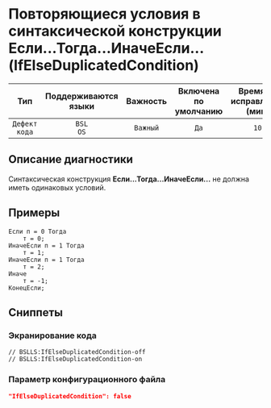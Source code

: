 # Повторяющиеся условия в синтаксической конструкции Если...Тогда...ИначеЕсли... (IfElseDuplicatedCondition)

 Тип | Поддерживаются<br>языки | Важность | Включена<br>по умолчанию | Время на<br>исправление (мин) | Тэги 
 :-: | :-: | :-: | :-: | :-: | :-: 
 `Дефект кода` | `BSL`<br>`OS` | `Важный` | `Да` | `10` | `suspicious` 

<!-- Блоки выше заполняются автоматически, не трогать -->
## Описание диагностики

Синтаксическая конструкция **Если...Тогда...ИначеЕсли...** не должна иметь одинаковых условий.

## Примеры

```bsl
Если п = 0 Тогда
    т = 0;
ИначеЕсли п = 1 Тогда
    т = 1;
ИначеЕсли п = 1 Тогда
    т = 2;
Иначе
    т = -1;
КонецЕсли;
```

## Сниппеты

<!-- Блоки ниже заполняются автоматически, не трогать -->
### Экранирование кода

```bsl
// BSLLS:IfElseDuplicatedCondition-off
// BSLLS:IfElseDuplicatedCondition-on
```

### Параметр конфигурационного файла

```json
"IfElseDuplicatedCondition": false
```
